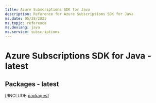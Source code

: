 ```yaml
---
title: Azure Subscriptions SDK for Java
description: Reference for Azure Subscriptions SDK for Java
ms.date: 05/28/2025
ms.topic: reference
ms.devlang: java
ms.service: subscriptions
---
```

# Azure Subscriptions SDK for Java - latest
## Packages - latest
[!INCLUDE [packages](subscriptions-index.md)]